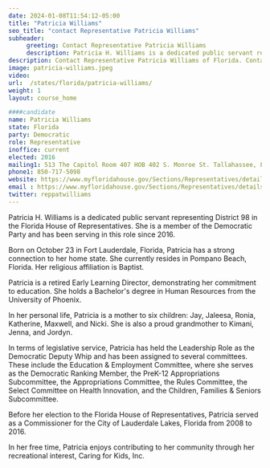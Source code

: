 ```yaml
---
date: 2024-01-08T11:54:12-05:00
title: "Patricia Williams"
seo_title: "contact Representative Patricia Williams"
subheader:
     greeting: Contact Representative Patricia Williams
     description: Patricia H. Williams is a dedicated public servant representing District 98 in the Florida House of Representatives. She is a member of the Democratic Party and has been serving in this role since 2016.
description: Contact Representative Patricia Williams of Florida. Contact information for Patricia Williams includes email address, phone number, and mailing address.
image: patricia-williams.jpeg
video:
url:  /states/florida/patricia-williams/
weight: 1
layout: course_home

####candidate
name: Patricia Williams
state: Florida
party: Democratic
role: Representative
inoffice: current
elected: 2016
mailing1: 513 The Capitol Room 407 HOB 402 S. Monroe St. Tallahassee, FL 32399-1300
phone1: 850-717-5098
website: https://www.myfloridahouse.gov/Sections/Representatives/details.aspx?MemberId=4629&LegislativeTermId=90/
email : https://www.myfloridahouse.gov/Sections/Representatives/details.aspx?MemberId=4629&LegislativeTermId=90/
twitter: reppatwilliams
---
```


Patricia H. Williams is a dedicated public servant representing District 98 in the Florida House of Representatives. She is a member of the Democratic Party and has been serving in this role since 2016.

Born on October 23 in Fort Lauderdale, Florida, Patricia has a strong connection to her home state. She currently resides in Pompano Beach, Florida. Her religious affiliation is Baptist.

Patricia is a retired Early Learning Director, demonstrating her commitment to education. She holds a Bachelor's degree in Human Resources from the University of Phoenix.

In her personal life, Patricia is a mother to six children: Jay, Jaleesa, Ronia, Katherine, Maxwell, and Nicki. She is also a proud grandmother to Kimani, Jenna, and Jordyn.

In terms of legislative service, Patricia has held the Leadership Role as the Democratic Deputy Whip and has been assigned to several committees. These include the Education & Employment Committee, where she serves as the Democratic Ranking Member, the PreK-12 Appropriations Subcommittee, the Appropriations Committee, the Rules Committee, the Select Committee on Health Innovation, and the Children, Families & Seniors Subcommittee.

Before her election to the Florida House of Representatives, Patricia served as a Commissioner for the City of Lauderdale Lakes, Florida from 2008 to 2016.

In her free time, Patricia enjoys contributing to her community through her recreational interest, Caring for Kids, Inc.
